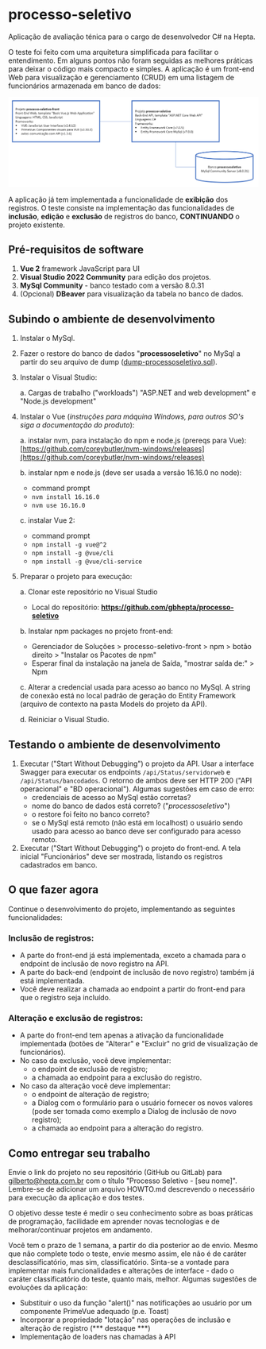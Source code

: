 # processo-seletivo
Aplicação de avaliação ténica para o cargo de desenvolvedor C# na Hepta.

O teste foi feito com uma arquitetura simplificada para facilitar o entendimento. Em alguns pontos não foram seguidas as melhores práticas para deixar o código mais compacto e simples. A aplicação é um front-end Web para visualização e gerenciamento (CRUD) em uma listagem de funcionários armazenada em banco de dados:

![arquitetura1](arquitetura1.png)

A aplicação já tem implementada a funcionalidade de **exibição** dos registros. O teste consiste na implementação das funcionalidades de **inclusão**, **edição** e **exclusão** de registros do banco, **CONTINUANDO** o projeto existente.

## Pré-requisitos de software

1. **Vue 2** framework JavaScript para UI
1. **Visual Studio 2022 Community** para edição dos projetos.
2. **MySql Community** - banco testado com a versão 8.0.31
3. (Opcional) **DBeaver** para visualização da tabela no banco de dados.

## Subindo o ambiente de desenvolvimento

1. Instalar o MySql.
2. Fazer o restore do banco de dados "**processoseletivo**" no MySql a partir do seu arquivo de dump ([dump-processoseletivo.sql](dump-processoseletivo.sql)).
   
3. Instalar o Visual Studio:

   a. Cargas de trabalho ("workloads") "ASP.NET and web development" e "Node.js development"
   
2. Instalar o Vue (*instruções para máquina Windows, para outros SO's siga a documentação do produto*):

   a. instalar nvm, para instalação do npm e node.js (prereqs para Vue): [https://github.com/coreybutler/nvm-windows/releases](https://github.com/coreybutler/nvm-windows/releases)
   
   b. instalar npm e node.js (deve ser usada a versão 16.16.0 no node): 
      - command prompt
      - `nvm install 16.16.0`
      - `nvm use 16.16.0` 
      
   c. instalar Vue 2: 
      - command prompt
      - `npm install -g vue@^2`
      - `npm install -g @vue/cli`
      - `npm install -g @vue/cli-service`
  
4. Preparar o projeto para execução:

   a. Clonar este repositório no Visual Studio
      - Local do repositório: **https://github.com/gbhepta/processo-seletivo**
   
   b. Instalar npm packages no projeto front-end: 
      - Gerenciador de Soluções > processo-seletivo-front > npm > botão direito >  "Instalar os Pacotes de npm"
      - Esperar final da instalação na janela de Saída, "mostrar saída de:" > Npm
   
   c. Alterar a credencial usada para acesso ao banco no MySql. A string de conexão está no local padrão de geração do Entity Framework (arquivo de contexto na pasta Models do projeto da API).
   
   d. Reiniciar o Visual Studio.

## Testando o ambiente de desenvolvimento

1. Executar ("Start Without Debugging") o projeto da API. Usar a interface Swagger para executar os endpoints `/api/Status/servidorweb` e `/api/Status/bancodados`. O retorno de ambos deve ser HTTP 200 ("API operacional" e "BD operacional"). Algumas sugestões em caso de erro: 
   - credenciais de acesso ao MySql estão corretas?
   - nome do banco de dados está correto? ("*processoseletivo*")
   - o restore foi feito no banco correto?
   - se o MySql está remoto (não está em localhost) o usuário sendo usado para acesso ao banco deve ser configurado para acesso remoto.
1. Executar ("Start Without Debugging") o projeto do front-end. A tela inicial "Funcionários" deve ser mostrada, listando os registros cadastrados em banco.

## O que fazer agora

Continue o desenvolvimento do projeto, implementando as seguintes funcionalidades:

### Inclusão de registros: 
- A parte do front-end já está implementada, exceto a chamada para o endpoint de inclusão de novo registro na API.
- A parte do back-end (endpoint de inclusão de novo registro) também já está implementada. 
- Você deve realizar a chamada ao endpoint a partir do front-end para que o registro seja incluído.

### Alteração e exclusão de registros:
- A parte do front-end tem apenas a ativação da funcionalidade implementada (botões de "Alterar" e "Excluir" no grid de visualização de funcionários).
- No caso da exclusão, você deve implementar:
   - o endpoint de exclusão de registro;
   - a chamada ao endpoint para a exclusão do registro.
- No caso da alteração você deve implementar:
   - o endpoint de alteração de registro; 
   - a Dialog com o formulário para o usuário fornecer os novos valores (pode ser tomada como exemplo a Dialog de inclusão de novo registro);
   - a chamada ao endpoint para a alteração do registro. 
   
## Como entregar seu trabalho

Envie o link do projeto no seu repositório (GitHub ou GitLab) para gilberto@hepta.com.br com o título "Processo Seletivo - [seu nome]". Lembre-se de adicionar um arquivo HOWTO.md descrevendo o necessário para execução da aplicação e dos testes.

O objetivo desse teste é medir o seu conhecimento sobre as boas práticas de programação, facilidade em aprender novas tecnologias e de melhorar/continuar projetos em andamento.

Você tem o prazo de 1 semana, a partir do dia posterior ao de envio. Mesmo que não complete todo o teste, envie mesmo assim, ele não é de caráter desclassificatório, mas sim, classificatório. Sinta-se a vontade para implementar mais funcionalidades e alterações de interface - dado o caráter classificatório do teste, quanto mais, melhor. Algumas sugestões de evoluções da aplicação:
- Substituir o uso da função "alert()" nas notificações ao usuário por um componente PrimeVue adequado (p.e. Toast)
- Incorporar a propriedade "lotação" nas operações de inclusão e alteração de registro  (*** destaque ***)
- Implementação de loaders nas chamadas à API

